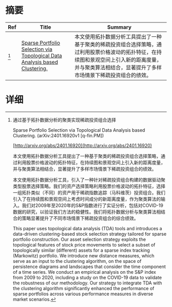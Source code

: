 # 摘要

| Ref | Title | Summary |
| --- | --- | --- |
| [^1] | [Sparse Portfolio Selection via Topological Data Analysis based Clustering.](http://arxiv.org/abs/2401.16920) | 本文使用拓扑数据分析工具提出了一种基于聚类的稀疏投资组合选择策略，通过利用股票价格波动的拓扑特征，在持续图和景观空间上引入新的距离度量，并与聚类算法相结合，显著提升了多样市场情景下稀疏投资组合的绩效。 |

# 详细

[^1]: 通过基于拓扑数据分析的聚类实现稀疏投资组合选择

    Sparse Portfolio Selection via Topological Data Analysis based Clustering. (arXiv:2401.16920v1 [q-fin.PM])

    [http://arxiv.org/abs/2401.16920](http://arxiv.org/abs/2401.16920)

    本文使用拓扑数据分析工具提出了一种基于聚类的稀疏投资组合选择策略，通过利用股票价格波动的拓扑特征，在持续图和景观空间上引入新的距离度量，并与聚类算法相结合，显著提升了多样市场情景下稀疏投资组合的绩效。

    

    本文使用拓扑数据分析工具，引入了一种针对稀疏投资组合构建的数据驱动聚类型股票选择策略。我们的资产选择策略利用股票价格波动的拓扑特征，选择一组拓扑类似（不同）的资产用于稀疏指数追踪（马科维茨）投资组合。我们引入了在持续图和景观空间上考虑时间成分的新距离度量，作为聚类算法的输入。我们对2009年至2020年的S\&P指数进行了实证分析，包括对COVID-19数据的研究，以验证我们方法的稳健性。我们将拓扑数据分析与聚类算法相结合的策略显著提升了不同市场情景下稀疏投资组合的综合绩效。

    This paper uses topological data analysis (TDA) tools and introduces a data-driven clustering-based stock selection strategy tailored for sparse portfolio construction. Our asset selection strategy exploits the topological features of stock price movements to select a subset of topologically similar (different) assets for a sparse index tracking (Markowitz) portfolio. We introduce new distance measures, which serve as an input to the clustering algorithm, on the space of persistence diagrams and landscapes that consider the time component of a time series. We conduct an empirical analysis on the S\&P index from 2009 to 2020, including a study on the COVID-19 data to validate the robustness of our methodology. Our strategy to integrate TDA with the clustering algorithm significantly enhanced the performance of sparse portfolios across various performance measures in diverse market scenarios.
    

